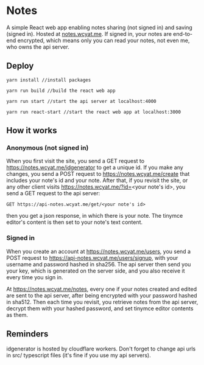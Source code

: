 # Notes

A simple React web app enabling notes sharing (not signed in) and saving (signed in).
Hosted at [notes.wcyat.me](https://notes.wcyat.me).
If signed in, your notes are end-to-end encrypted, which means only you can read your notes, not even me, who owns the api server.

## Deploy

```
yarn install //install packages
```

```
yarn run build //build the react web app
```

```
yarn run start //start the api server at localhost:4000
```

```
yarn run react-start //start the react web app at localhost:3000
```
## How it works
### Anonymous (not signed in)
When you first visit the site, you send a GET request to https://notes.wcyat.me/idgenerator to get a unique id.
If you make any changes, you send a POST request to https://notes.wcyat.me/create that includes your note's id and your note.
After that, if you revisit the site, or any other client visits https://notes.wcyat.me/?id=<your note's id>, you send a GET request to the api server:
```
GET https://api-notes.wcyat.me/get/<your note's id>
```
then you get a json response, in which there is your note.
The tinymce editor's content is then set to your note's text content.
### Signed in
When you create an account at https://notes.wcyat.me/users, you send a POST request to https://api-notes.wcyat.me/users/signup, with your username and password hashed in sha256. The api server then send you your key, which is generated on the server side, and you also receive it every time you sign in.

At https://notes.wcyat.me/notes, every one if your notes created and edited are sent to the api server, after being encrypted with your password hashed in sha512.
Then each time you revisit, you retrieve notes from the api server, decrypt them with your hashed password, and set tinymce editor contents as them.
## Reminders

idgenerator is hosted by cloudflare workers.
Don't forget to change api urls in src/ typescript files (it's fine if you use my api servers).
